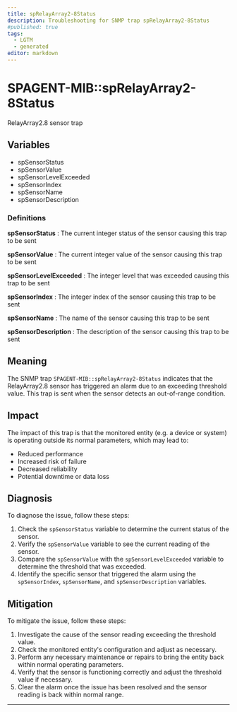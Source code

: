 ```yaml
---
title: spRelayArray2-8Status
description: Troubleshooting for SNMP trap spRelayArray2-8Status
#published: true
tags:
  - LGTM
  - generated
editor: markdown
---
```


# SPAGENT-MIB::spRelayArray2-8Status 

RelayArray2.8 sensor trap 


## Variables


  - spSensorStatus
  - spSensorValue
  - spSensorLevelExceeded
  - spSensorIndex
  - spSensorName
  - spSensorDescription 

### Definitions 


**spSensorStatus** 
: The current integer status of the sensor causing this trap to be sent 

**spSensorValue** 
: The current integer value of the sensor causing this trap to be sent 

**spSensorLevelExceeded** 
: The integer level that was exceeded causing this trap to be sent 

**spSensorIndex** 
: The integer index of the sensor causing this trap to be sent 

**spSensorName** 
: The name of the sensor causing this trap to be sent 

**spSensorDescription** 
: The description of the sensor causing this trap to be sent 


## Meaning

The SNMP trap `SPAGENT-MIB::spRelayArray2-8Status` indicates that the RelayArray2.8 sensor has triggered an alarm due to an exceeding threshold value. This trap is sent when the sensor detects an out-of-range condition.

## Impact

The impact of this trap is that the monitored entity (e.g. a device or system) is operating outside its normal parameters, which may lead to:

* Reduced performance
* Increased risk of failure
* Decreased reliability
* Potential downtime or data loss

## Diagnosis

To diagnose the issue, follow these steps:

1. Check the `spSensorStatus` variable to determine the current status of the sensor.
2. Verify the `spSensorValue` variable to see the current reading of the sensor.
3. Compare the `spSensorValue` with the `spSensorLevelExceeded` variable to determine the threshold that was exceeded.
4. Identify the specific sensor that triggered the alarm using the `spSensorIndex`, `spSensorName`, and `spSensorDescription` variables.

## Mitigation

To mitigate the issue, follow these steps:

1. Investigate the cause of the sensor reading exceeding the threshold value.
2. Check the monitored entity's configuration and adjust as necessary.
3. Perform any necessary maintenance or repairs to bring the entity back within normal operating parameters.
4. Verify that the sensor is functioning correctly and adjust the threshold value if necessary.
5. Clear the alarm once the issue has been resolved and the sensor reading is back within normal range.
---




